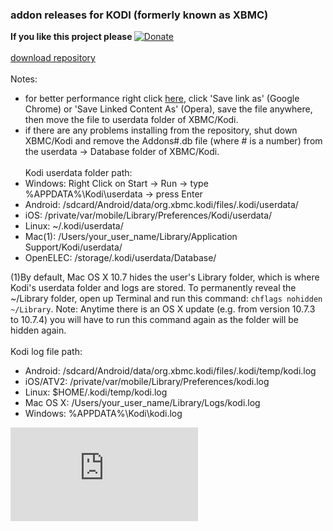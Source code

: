 <h3>addon releases for KODI (formerly known as XBMC)</h3>

<strong>If you like this project please </strong>[![Donate](https://www.paypalobjects.com/en_US/i/btn/btn_donate_LG.gif)](https://www.paypal.com/cgi-bin/webscr?cmd=_s-xclick&hosted_button_id=X9559SH2MKQ7S)
<br /><br />
[download repository](https://github.com/yokrysty/krysty-xbmc/raw/master/repository.krysty-xbmc/repository.krysty-xbmc-1.0.0.zip)
<br /><br />
Notes:
- for better performance right click [here](https://github.com/yokrysty/krysty-xbmc/raw/master/advancedsettings.xml), click 'Save link as' (Google Chrome) or 'Save Linked Content As' (Opera), save the file anywhere, then move the file to userdata folder of XBMC/Kodi.
- if there are any problems installing from the repository, shut down XBMC/Kodi and remove the Addons#.db file (where # is a number) from the userdata -> Database folder of XBMC/Kodi.
<br /><br />
Kodi userdata folder path:
- Windows:    Right Click on Start -> Run -> type %APPDATA%\Kodi\userdata -> press Enter
- Android:    /sdcard/Android/data/org.xbmc.kodi/files/.kodi/userdata/
- iOS:        /private/var/mobile/Library/Preferences/Kodi/userdata/
- Linux:      ~/.kodi/userdata/
- Mac(1):     /Users/your_user_name/Library/Application Support/Kodi/userdata/
- OpenELEC:   /storage/.kodi/userdata/Database/

(1)By default, Mac OS X 10.7 hides the user's Library folder, which is where Kodi's userdata folder and logs are stored. To permanently reveal the ~/Library folder, open up Terminal and run this command: <code>chflags nohidden ~/Library</code>. Note: Anytime there is an OS X update (e.g. from version 10.7.3 to 10.7.4) you will have to run this command again as the folder will be hidden again.
<br /><br />
Kodi log file path:
- Android:     /sdcard/Android/data/org.xbmc.kodi/files/.kodi/temp/kodi.log
- iOS/ATV2:    /private/var/mobile/Library/Preferences/kodi.log
- Linux:   	   $HOME/.kodi/temp/kodi.log
- Mac OS X:	   /Users/your_user_name/Library/Logs/kodi.log
- Windows:	   %APPDATA%\Kodi\kodi.log

[![Analytics](https://ga-beacon.appspot.com/UA-46834994-1/krysty-xbmc/README.md)](https://github.com/igrigorik/ga-beacon)
